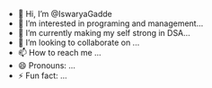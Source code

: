 - 👋 Hi, I’m @IswaryaGadde
- 👀 I’m interested in programing and management...
- 🌱 I’m currently making my self strong in DSA...
- 💞️ I’m looking to collaborate on ...
- 📫 How to reach me ...
- 😄 Pronouns: ...
- ⚡ Fun fact: ...

<!---
IswaryaGadde/IswaryaGadde is a ✨ special ✨ repository because its `README.md` (this file) appears on your GitHub profile.
You can click the Preview link to take a look at your changes.
--->

